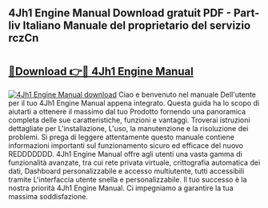 ## 4Jh1 Engine Manual Download gratuit PDF - Part-liv Italiano Manuale del proprietario del servizio rczCn

# <h2><a href="http://dfefg7.blite.top/?on=4Jh1+Engine+Manual">🔗Download 👉🔴 4Jh1 Engine Manual</a></h2>

[![4Jh1 Engine Manual download](https://i.imgur.com/lujVjoI.png)](http://dfefg7.blite.top/?on=4Jh1+Engine+Manual)
Ciao e benvenuto nel manuale Dell'utente per il tuo 4Jh1 Engine Manual appena integrato. Questa guida ha lo scopo di aiutarti a ottenere il massimo dal tuo Prodotto fornendo una panoramica completa delle sue caratteristiche, funzioni e vantaggi. Troverai istruzioni dettagliate per L'installazione, L'uso, la manutenzione e la risoluzione dei problemi. Si prega di leggere attentamente questo manuale contiene informazioni importanti sul funzionamento sicuro ed efficace del nuovo REDDDDDDD. 4Jh1 Engine Manual offre agli utenti una vasta gamma di funzionalità avanzate, tra cui rete privata virtuale, crittografia automatica dei dati, Dashboard personalizzabile e accesso multiutente, tutti accessibili tramite L'interfaccia utente snella e personalizzabile. Il tuo successo è la nostra priorità 4Jh1 Engine Manual. Ci impegniamo a garantire la tua massima soddisfazione.
